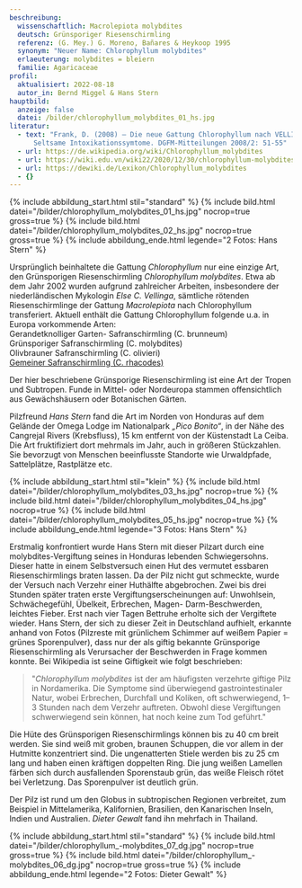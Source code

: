 ```yaml
---
beschreibung:
  wissenschaftlich: Macrolepiota molybdites
  deutsch: Grünsporiger Riesenschirmling
  referenz: (G. Mey.) G. Moreno, Bañares & Heykoop 1995
  synonym: "Neuer Name: Chlorophyllum molybdites"
  erlaeuterung: molybdites = bleiern
  familie: Agaricaceae
profil:
  aktualisiert: 2022-08-18
  autor_in: Bernd Miggel & Hans Stern
hauptbild:
  anzeige: false
  datei: /bilder/chlorophyllum_molybdites_01_hs.jpg
literatur:
  - text: "Frank, D. (2008) – Die neue Gattung Chlorophyllum nach VELLINGA –
      Seltsame Intoxikationssymtome. DGFM-Mitteilungen 2008/2: 51-55"
  - url: https://de.wikipedia.org/wiki/Chlorophyllum_molybdites
  - url: https://wiki.edu.vn/wiki22/2020/12/30/chlorophyllum-molybdites-wikipedia/
  - url: https://dewiki.de/Lexikon/Chlorophyllum_molybdites
  - {}
---
```

{% include abbildung_start.html stil="standard" %}
{% include bild.html datei="/bilder/chlorophyllum_molybdites_01_hs.jpg" nocrop=true gross=true %}
{% include bild.html datei="/bilder/chlorophyllum_molybdites_02_hs.jpg" nocrop=true gross=true %}
{% include abbildung_ende.html legende="2 Fotos: Hans Stern" %}

Ursprünglich beinhaltete die Gattung *Chlorophyllum* nur eine einzige Art, den Grünsporigen Riesenschirmling *Chlorophyllum molybdites*. Etwa ab dem Jahr 2002 wurden aufgrund zahlreicher Arbeiten, insbesondere der niederländischen Mykologin *Else C. Vellinga*, sämtliche rötenden Riesenschirmlinge der Gattung *Macrolepiota* nach Chlorophyllum transferiert. Aktuell enthält die Gattung Chlorophyllum folgende u.a. in Europa vorkommende Arten:\
Gerandetknolliger Garten- Safranschirmling (C. brunneum)\
Grünsporiger Safranschirmling (C. molybdites)\
Olivbrauner Safranschirmling (C. olivieri)\
[Gemeiner Safranschirmling (C. rhacodes)](/pilze/macrolepiota-rhacodes-safran-riesenschirmling)

Der hier beschriebene Grünsporige Riesenschirmling ist eine Art der Tropen und Subtropen. Funde in Mittel- oder Nordeuropa stammen offensichtlich aus Gewächshäusern oder Botanischen Gärten.

Pilzfreund *Hans Stern* fand die Art im Norden von Honduras auf dem Gelände der Omega Lodge im Nationalpark *„Pico Bonito“*, in der Nähe des Cangrejal Rivers (Krebsfluss), 15 km entfernt von der Küstenstadt La Ceiba. Die Art fruktifiziert dort mehrmals im  Jahr, auch in größeren Stückzahlen. Sie bevorzugt von Menschen beeinflusste Standorte wie Urwaldpfade, Sattelplätze, Rastplätze etc.

{% include abbildung_start.html stil="klein" %}
{% include bild.html datei="/bilder/chlorophyllum_molybdites_03_hs.jpg" nocrop=true %}
{% include bild.html datei="/bilder/chlorophyllum_molybdites_04_hs.jpg" nocrop=true %}
{% include bild.html datei="/bilder/chlorophyllum_molybdites_05_hs.jpg" nocrop=true %}
{% include abbildung_ende.html legende="3 Fotos: Hans Stern" %}

Erstmalig konfrontiert wurde Hans Stern mit dieser Pilzart durch eine molybdites-Vergiftung seines in Honduras lebenden Schwiegersohns. Dieser hatte in einem Selbstversuch einen Hut des vermutet essbaren Riesenschirmlings braten lassen. Da der Pilz nicht gut schmeckte, wurde der Versuch nach Verzehr einer Huthälfte abgebrochen. Zwei bis drei Stunden später traten erste Vergiftungserscheinungen auf: Unwohlsein, Schwächegefühl, Übelkeit, Erbrechen, Magen- Darm-Beschwerden, leichtes Fieber. Erst nach vier Tagen Bettruhe erholte sich der Vergiftete wieder. Hans Stern, der sich zu dieser Zeit in Deutschland aufhielt, erkannte anhand von Fotos (Pilzreste mit grünlichem Schimmer auf weißem Papier = grünes Sporenpulver), dass nur der als giftig bekannte Grünsporige Riesenschirmling als Verursacher der Beschwerden in Frage kommen konnte. Bei Wikipedia ist seine Giftigkeit wie folgt beschrieben:

> "*Chlorophyllum molybdites* ist der am häufigsten verzehrte giftige Pilz in Nordamerika. Die Symptome sind überwiegend gastrointestinaler Natur, wobei Erbrechen, Durchfall und Koliken, oft schwerwiegend, 1–3 Stunden nach dem Verzehr auftreten. Obwohl diese Vergiftungen schwerwiegend sein können, hat noch keine zum Tod geführt."

Die Hüte des Grünsporigen Riesenschirmlings können bis zu 40 cm breit werden. Sie sind weiß mit groben, braunen Schuppen, die vor allem in der Hutmitte konzentriert sind. Die ungenatterten Stiele werden bis zu 25 cm lang und haben einen kräftigen doppelten Ring. Die jung weißen Lamellen färben sich durch ausfallenden Sporenstaub grün, das weiße Fleisch rötet bei Verletzung. Das Sporenpulver ist deutlich grün.

Der Pilz ist rund um den Globus in subtropischen Regionen verbreitet, zum Beispiel in Mittelamerika, Kalifornien, Brasilien, den Kanarischen Inseln, Indien und Australien. *Dieter Gewalt* fand ihn mehrfach in Thailand.

{% include abbildung_start.html stil="standard" %}
{% include bild.html datei="/bilder/chlorophyllum_-molybdites_07_dg.jpg" nocrop=true gross=true %}
{% include bild.html datei="/bilder/chlorophyllum_-molybdites_06_dg.jpg" nocrop=true gross=true %}
{% include abbildung_ende.html legende="2 Fotos: Dieter Gewalt" %}